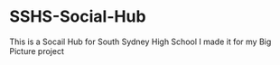# SSHS-Social-Hub
This is a Socail Hub for South Sydney High School I made it for my Big Picture project

